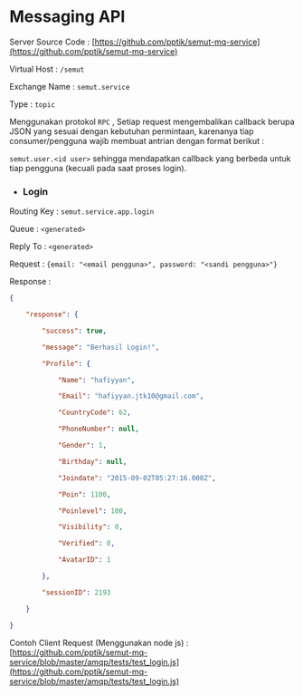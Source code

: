 # Messaging API

Server Source Code : [https://github.com/pptik/semut-mq-service](https://github.com/pptik/semut-mq-service)

Virtual Host : `/semut`

Exchange Name : `semut.service`

Type : `topic`

Menggunakan protokol `RPC` , Setiap request mengembalikan callback berupa JSON yang sesuai dengan kebutuhan permintaan, karenanya tiap consumer/pengguna wajib membuat antrian dengan format berikut :

`semut.user.<id user>` sehingga mendapatkan callback yang berbeda untuk tiap pengguna \(kecuali pada saat proses login\).

* ### Login

Routing Key : `semut.service.app.login`

Queue : `<generated>`

Reply To :  `<generated>`

Request : `{email: "<email pengguna>", password: "<sandi pengguna>"}`

Response :

```json
{

	"response": {

		"success": true,

		"message": "Berhasil Login!",

		"Profile": {

			"Name": "hafiyyan",

			"Email": "hafiyyan.jtk10@gmail.com",

			"CountryCode": 62,

			"PhoneNumber": null,

			"Gender": 1,

			"Birthday": null,

			"Joindate": "2015-09-02T05:27:16.000Z",

			"Poin": 1100,

			"Poinlevel": 100,

			"Visibility": 0,

			"Verified": 0,

			"AvatarID": 1

		},

		"sessionID": 2193

	}

}
```

Contoh Client Request \(Menggunakan node js\) : [https://github.com/pptik/semut-mq-service/blob/master/amqp/tests/test_login.js](https://github.com/pptik/semut-mq-service/blob/master/amqp/tests/test_login.js)

